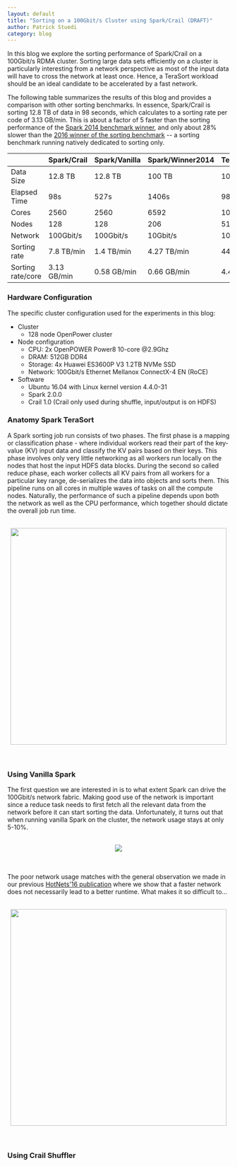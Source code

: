 ```yaml
---
layout: default
title: "Sorting on a 100Gbit/s Cluster using Spark/Crail (DRAFT)"
author: Patrick Stuedi
category: blog
---
```


In this blog we explore the sorting performance of Spark/Crail on a 100Gbit/s RDMA cluster. Sorting large data sets efficiently on a cluster is particularly interesting from a network perspective as most of the input data will have to cross the network at least once. Hence, a TeraSort workload should be an ideal candidate to be accelerated by a fast network. 

The following table summarizes the results of this blog and provides a comparison with other sorting benchmarks. In essence, Spark/Crail is sorting 12.8 TB of data in 98 seconds, which calculates to a sorting rate per code of 3.13 GB/min. This is about a factor of 5 faster than the sorting performance of the [Spark 2014 benchmark winner](https://databricks.com/blog/2014/11/05/spark-officially-sets-a-new-record-in-large-scale-sorting.html), and only about 28% slower than the [2016 winner of the sorting benchmark](http://sortbenchmark.org/TencentSort2016.pdf) -- a sorting benchmark running natively dedicated to sorting only. 

|                    | Spark/Crail   | Spark/Vanilla |    Spark/Winner2014    | Tencent/Winner2016       |
|--------------------|---------------|---------------|------------------------|--------------------------|
| Data Size          |   12.8 TB     |      12.8 TB  |         100 TB         |            100 TB        |
| Elapsed Time       |    98s        |       527s    |        1406s           |         98.8s            |
| Cores              |     2560      |     2560      |        6592            |         10240            |
| Nodes              |    128        |   128         |         206            |           512            |
| Network            |   100Gbit/s   |  100Gbit/s    |       10Gbit/s         |       100Gbit/s          |
| Sorting rate       |  7.8 TB/min   |  1.4 TB/min   |      4.27 TB/min       |         44.78 TB/min     |
| Sorting rate/core  |  3.13 GB/min  |  0.58 GB/min  |      0.66 GB/min       |          4.4 GB/min      |

### Hardware Configuration

The specific cluster configuration used for the experiments in this blog:

* Cluster
  * 128 node OpenPower cluster
* Node configuration
  * CPU: 2x OpenPOWER Power8 10-core @2.9Ghz
  * DRAM: 512GB DDR4
  * Storage: 4x Huawei ES3600P V3 1.2TB NVMe SSD
  * Network: 100Gbit/s Ethernet Mellanox ConnectX-4 EN (RoCE)
* Software
  * Ubuntu 16.04 with Linux kernel version 4.4.0-31
  * Spark 2.0.0
  * Crail 1.0 (Crail only used during shuffle, input/output is on HDFS)

### Anatomy Spark TeraSort

A Spark sorting job  run consists of two phases. The first phase is a mapping or classification phase - where individual workers
read their part of the key-value (KV) input data and classify the KV pairs based on their keys. This phase involves only very little networking as all workers run locally on the nodes that host the input HDFS data blocks. During the second so called reduce phase, each worker collects all KV pairs from all workers for a particular key range, de-serializes the data into objects and sorts them. This pipeline runs on all cores in multiple waves of tasks on all the compute nodes. Naturally, the performance of such a pipeline depends upon both the network as well as the CPU performance, which together should dictate the overall job run time.

<br>
<div style="text-align:center"><img src ="http://crail.io/img/blog/sort/terasort_pipeline.png" width="490"></div>
<br><br>

### Using Vanilla Spark

The first question we are interested in is to what extent Spark can drive the 100Gbit/s network fabric. Making good use of the network is important since a reduce task needs to first fetch all the relevant data from the network before it can start sorting the data. Unfortunately, it turns out that when running vanilla Spark on the cluster, the network usage stays at only 5-10%. 

<br>
<div style="text-align:center"><img src ="http://crail.io/docs/net_vanilla.svg" /></div>
<br><br>

The poor network usage matches with the general observation we made in our previous [HotNets'16 publication](http://dl.acm.org/citation.cfm?id=3027062) where we show that a faster network does not necessarily lead to a better runtime. What makes it so difficult to...

<br>
<div style="text-align:center"><img src ="http://crail.io/img/blog/sort/cpu_network.svg" width="490"/></div>
<br><br>

### Using Crail Shuffler


